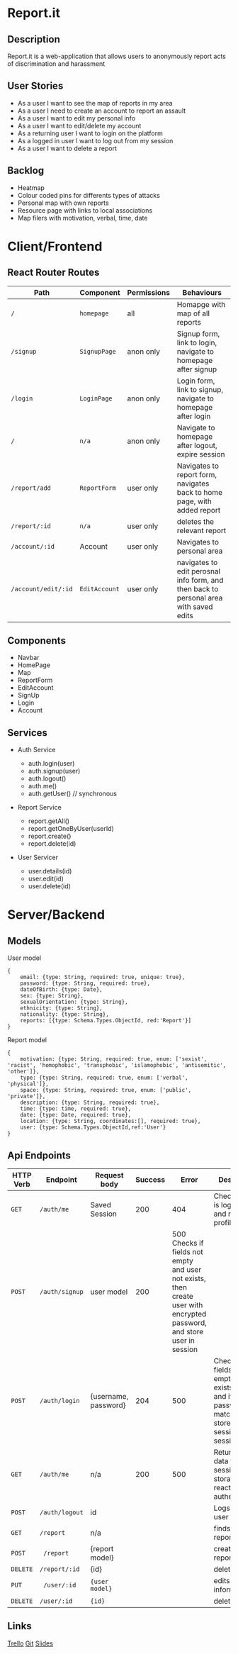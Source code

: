 #  Report.it

## Description
Report.it is a web-application that allows users to anonymously report acts of discrimination and harassment

## User Stories
- As a user I want to see the map of reports in my area
- As a user I need to create an account to report an assault
- As a user I want to edit my personal info
- As a user I want to edit/delete my account
- As a returning user I want to login on the platform
- As a logged in user I want to log out from my session
- As a user I want to delete a report

## Backlog
- Heatmap
- Colour coded pins for differents types of attacks
- Personal map with own reports
- Resource page with links to local associations
- Map filers with motivation, verbal, time, date

# Client/Frontend

## React Router Routes

| Path | Component     |  Permissions          | Behaviours | 
| ---- | --------------| --------------------- |----------- |
| `/` | `homepage` | all | Homapge with map of all reports|
| `/signup` | `SignupPage` |anon only|Signup form, link to login, navigate to homepage after signup|
| `/login` | `LoginPage` |anon only| Login form, link to signup, navigate to homepage after login|
|`/	` | `n/a`|anon only| Navigate to homepage after logout, expire session|
|`/report/add` | `ReportForm`|user only|Navigates to report form, navigates back to home page, with added report|
| `/report/:id`| `n/a` | user only|deletes the relevant report|
|`/account/:id` |Account |user only|Navigates to personal area|
|`/account/edit/:id` | `EditAccount`|user only| navigates to edit perosnal info form, and then back to personal area with saved edits|

## Components
- Navbar
- HomePage
- Map
- ReportForm
- EditAccount
- SignUp
- Login
- Account

## Services
- Auth Service
    -   auth.login(user)
    -   auth.signup(user)
    -   auth.logout()
    -   auth.me()
    -   auth.getUser() // synchronous

- Report Service
    -   report.getAll()
    -   report.getOneByUser(userId)
    -   report.create()
    -   report.delete(id)

- User Servicer
    -   user.details(id)
    -   user.edit(id)
    -   user.delete(id)

# Server/Backend

## Models

User model
```
{
    email: {type: String, required: true, unique: true},
    password: {type: String, required: true},
    dateOfBirth: {type: Date},
    sex: {type: String},
    sexualOrientation: {type: String},
    ethnicity: {type: String},
    nationality: {type: String},
    reports: [{type: Schema.Types.ObjectId, red:'Report'}]
}
```

Report model
```
{
    motivation: {type: String, required: true, enum: ['sexist', 'racist', 'homophobic', 'transphobic', 'islamophobic', 'antisemitic', 'other']},
    type: {type: String, required: true, enum: ['verbal', 'physical']},
    space: {type: String, required: true, enum: ['public', 'private']},
    description: {type: String, required: true},
    time: {type: time, required: true},
    date: {type: Date, required: true},
    location: {type: String, coordinates:[], required: true},
    user: {type: Schema.Types.ObjectId,ref:'User'}
}
```

## Api Endpoints

| HTTP Verb | Endpoint       | Request body            | Success | Error | Description                                                  |
| --------- | -------------- | ----------------------- | ------- | ----- | ------------------------------------------------------------ |
| `GET`| `/auth/me` |Saved Session| 200| 404| Check if user is logged in and return profile page                      |
| `POST`| `/auth/signup`  | user model| 200| 500 Checks if fields not empty and user not exists, then create user with encrypted password, and store user in session|
| `POST`| `/auth/login` | {username, password}| 204 | 500| Checks if fields not empty, if user exists (404), and if password matches, then stores user in session login session.            |
| `GET`| `/auth/me`     | n/a | 200 | 500 | Returns user data from session storage, for react FE authentication. |
| `POST`|`/auth/logout`|id| |  |   Logs out the user |
| `GET`| `/report `| n/a | |  | finds all reports |
| `POST`| ` /report`| {report model}||  |creates a new report|
| `DELETE` | `/report/:id` |{id} || |deletes report|
| `PUT` | `	/user/:id` | `{user model}`| | |edits user information|
| `DELETE` | `/user/:id` | `{id} `| |  |deletes users|


## Links
[Trello](https://trello.com/b/AL5zm68u/reportit)
[Git](https://github.com/jphrubant?tab=repositories)
[Slides]()

